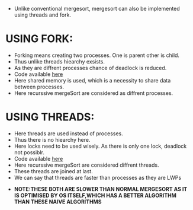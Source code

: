 + Unlike conventional mergesort, mergesort can also be implemented using threads and fork.


USING FORK:
===========

+ Forking means creating two processes. One is parent other is child.
+ Thus unlike threads hiearchy exsists.
+ As they are diffrent processes chance of deadlock is reduced.
+ Code available [here](./MergeSort_FORK.c)
+ Here shared memory is used, which is a necessity to share data between processes.
+ Here recurssive mergeSort are considered as diffrent processes.


USING THREADS:
==============

+ Here threads are used instead of processes.
+ Thus there is no hiearchy here.
+ Here locks need to be used wisely. As there is only one lock, deadlock not possiblr.
+ Code available [here](./MergeSort_THREAD.c)
+ Here recurssive mergeSort are considered diffrent threads.
+ These threads are joined at last.
+ We can say that threads are faster than processes as they are LWPs

* **NOTE:THESE BOTH ARE SLOWER THAN NORMAL MERGESORT AS IT IS OPTIMISED BY OS ITSELF,WHICH HAS A BETTER ALGORITHM THAN THESE NAIVE ALGORITHMS**
